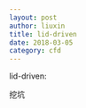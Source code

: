 ```yaml
---
layout: post
author: liuxin
title: lid-driven
date: 2018-03-05
category: cfd
---
```


lid-driven:

挖坑